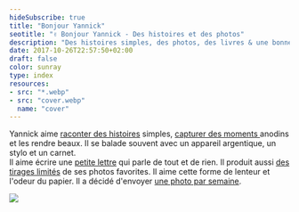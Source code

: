 ```yaml
---
hideSubscribe: true
title: "Bonjour Yannick"
seotitle: "✌️ Bonjour Yannick - Des histoires et des photos"
description: "Des histoires simples, des photos, des livres & une bonne tasse de café."
date: 2017-10-26T22:57:50+02:00
draft: false
color: sunray
type: index
resources:
- src: "*.webp"
- src: "cover.webp"
  name: "cover"
---
```


Yannick aime [raconter des histoires](/posts) simples, [capturer des moments ](/daily) anodins et les rendre beaux. Il se balade souvent avec un appareil argentique, un stylo et un carnet.  
Il aime écrire une [petite lettre](/bonjour) qui parle de tout et de rien.
Il produit aussi [des tirages limités](/shop) de ses photos favorites. Il aime cette forme de lenteur et l'odeur du papier. Il a décidé d'envoyer [une photo par semaine](/details).

![](22x50-0925-06)


